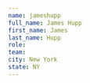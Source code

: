 ```yaml
---
name: jameshupp
full_name: James Hupp
first_name: James
last_name: Hupp
role:
team:
city: New York
state: NY
---
```

